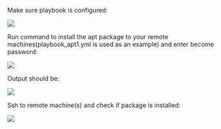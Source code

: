 Make sure playbook is configured:

![](file:///C:/Users/avess/Pictures/apt.PNG)

Run command to install the apt package to your remote machines(playbook_apt1.yml is used as an example) and enter become password:

![](file:///C:/Users/avess/Pictures/apt3.PNG)

Output should be:

![](file:///C:/Users/avess/Pictures/apt2.PNG)

Ssh to remote machine(s) and check if package is installed:

![](file:///C:/Users/avess/Pictures/apt4.PNG)

